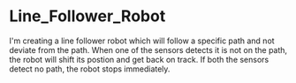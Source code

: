 # Line_Follower_Robot
I'm creating a line follower robot which will follow a specific path and not deviate from the path. When one of the sensors detects it is not on the path, the robot will shift its postion and get back on track. If both the sensors detect no path, the robot stops immediately.
